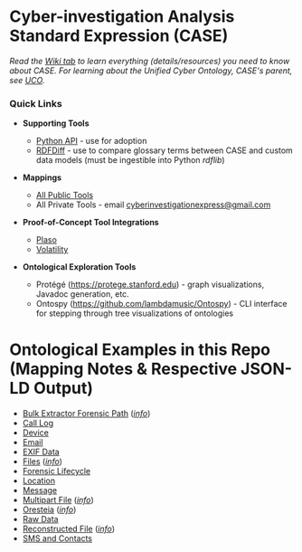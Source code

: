 # Cyber-investigation Analysis Standard Expression (CASE)

_Read the [Wiki tab](https://github.com/ucoProject/CASE/wiki) to learn everything (details/resources) you need to know about CASE._
_For learning about the Unified Cyber Ontology, CASE's parent, see [UCO](https://github.com/ucoProject/UCO)._


### Quick Links

- **Supporting Tools**
  - [Python API](https://github.com/ucoProject/CASE-Python-API) - use for adoption
  - [RDFDiff](https://github.com/ucoProject/RDFDiff) - use to compare glossary terms between CASE and custom data models (must be ingestible into Python _rdflib_)

- **Mappings**
  - [All Public Tools](https://github.com/ucoProject/CASE-Mappings)
  - All Private Tools - email cyberinvestigationexpress@gmail.com

- **Proof-of-Concept Tool Integrations**
  - [Plaso](https://github.com/ucoProject/CASE-Plaso-Implementation)
  - [Volatility](https://github.com/ucoProject/CASE-Volatility-Implementation)

- **Ontological Exploration Tools**
  - Protégé (https://protege.stanford.edu) - graph visualizations, Javadoc generation, etc.
  - Ontospy (https://github.com/lambdamusic/Ontospy) - CLI interface for stepping through tree visualizations of ontologies


# Ontological Examples in this Repo (Mapping Notes & Respective JSON-LD Output)
- [Bulk Extractor Forensic Path](examples/bulk_extractor_forensic_path.json) (*[info](examples/bulk_extractor_forensic_path.md)*)
- [Call Log](examples/call_log.json)
- [Device](examples/device.json)
- [Email](examples/email.json)
- [EXIF Data](examples/exif_data.json)
- [Files](examples/file.json) (*[info](examples/file.md)*)
- [Forensic Lifecycle](examples/forensic_lifecycle.json)
- [Location](examples/location.json)
- [Message](examples/message.json)
- [Multipart File](examples/multipart_file.json) (*[info](examples/multipart_file.md)*)
- [Oresteia](examples/Oresteia.json) (*[info](examples/Oresteia.md)*)
- [Raw Data](examples/raw_data.json)
- [Reconstructed File](examples/reconstructed_file.json) (*[info](examples/reconstructed_file.md)*)
- [SMS and Contacts](examples/sms_and_contacts.json)
